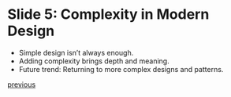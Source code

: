 # Slide 5: Complexity in Modern Design
- Simple design isn’t always enough.
- Adding complexity brings depth and meaning.
- Future trend: Returning to more complex designs and patterns.

[previous](/Presentation/Slide04.md)
